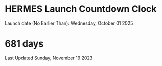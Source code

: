 # HERMES Launch Countdown Clock

Launch date (No Earlier Than): Wednesday, October 01 2025
# 681 days

Last Updated Sunday, November 19 2023